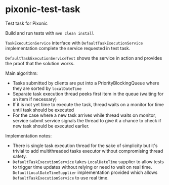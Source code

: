 # pixonic-test-task
Test task for Pixonic

Build and run tests with `mvn clean install`

`TaskExecutionService` interface with `DefaultTaskExecutionService` implementation complete the service requested in test task.

`DefaultTaskExecutionServiceTest` shows the service in action and provides the proof that the solution works.

Main algorithm:

- Tasks submitted by clients are put into a PriorityBlockingQueue where they are sorted by `localDateTime`
- Separate task execution thread peeks first item in the queue (waiting for an item if necessary)
- If it is not yet time to execute the task, thread waits on a monitor for time until task should be executed
- For the case where a new task arrives while thread waits on monitor, service submit service signals the thread to give it a chance to check if new task should be executed earlier.

Implementation notes:

- There is single task execution thread for the sake of simplicity but it's trivial to add multithreaded tasks executor without compromising thread safety.
- `DefaultTaskExecutionService` takes `LocalDateTime` supplier to allow tests to trigger time updates without relying or need to wait on real time. `DefaultLocalDateTimeSupplier` implementation provided which allows `DefaultTaskExecutionService` to use real time.